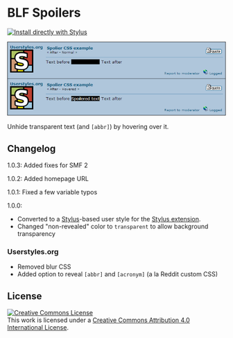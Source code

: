 # BLF Spoilers

[![Install directly with Stylus](https://img.shields.io/badge/Install%20directly%20with-Stylus-00adad.svg)](https://raw.githubusercontent.com/dargereldren/userstyles/master/BLF%20Spoilers/blf-spoilers.user.styl)

![With the style applied](88755_after.png)

Unhide transparent text (and `[abbr]`) by hovering over it.

## Changelog

1.0.3: Added fixes for SMF 2

1.0.2: Added homepage URL

1.0.1: Fixed a few variable typos

1.0.0:
- Converted to a [Stylus](http://stylus-lang.com/)-based user style for the [Stylus extension](http://add0n.com/stylus.html).
- Changed "non-revealed" color to `transparent` to allow background transparency

### Userstyles.org

- Removed blur CSS
- Added option to reveal `[abbr]` and `[acronym]` (a la Reddit custom CSS)

## License

[![Creative Commons License](https://i.creativecommons.org/l/by/4.0/88x31.png)](http://creativecommons.org/licenses/by/4.0/)  
This work is licensed under a [Creative Commons Attribution 4.0 International License](http://creativecommons.org/licenses/by/4.0/).

